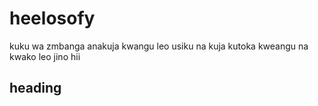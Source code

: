 # heelosofy
kuku wa zmbanga
anakuja kwangu 
leo usiku
na kuja
kutoka kweangu 
na kwako 
leo jino hii
## heading
